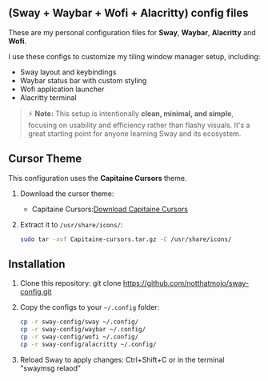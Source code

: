 ## (Sway + Waybar + Wofi + Alacritty) config files
These are my personal configuration files for **Sway**, **Waybar**, **Alacritty** and **Wofi**.  

I use these configs to customize my tiling window manager setup, including:  
- Sway layout and keybindings  
- Waybar status bar with custom styling  
- Wofi application launcher
- Alacritty terminal

> ⚡ **Note:** This setup is intentionally **clean, minimal, and simple**, focusing on usability and efficiency rather than flashy visuals. It's a great starting point for anyone learning Sway and its ecosystem.

## Cursor Theme
This configuration uses the **Capitaine Cursors** theme. 
1. Download the cursor theme:
    - Capitaine Cursors:[Download Capitaine Cursors](https://www.pling.com/p/1148692)
2. Extract it to `/usr/share/icons/`:

   ```bash
   sudo tar -xvf Capitaine-cursors.tar.gz -C /usr/share/icons/


## Installation
1. Clone this repository:
git clone https://github.com/notthatmojo/sway-config.git

2. Copy the configs to your `~/.config` folder:
   ```bash
   cp -r sway-config/sway ~/.config/
   cp -r sway-config/waybar ~/.config/
   cp -r sway-config/wofi ~/.config/  
   cp -r sway-config/alacritty ~/.config/

4. Reload Sway to apply changes:
Ctrl+Shift+C or in the terminal "swaymsg relaod"

